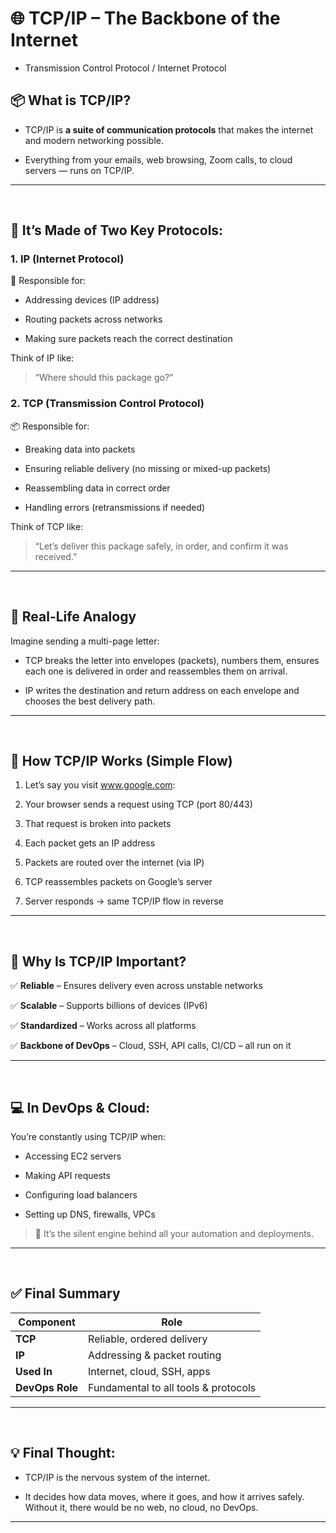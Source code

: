 # 🌐 TCP/IP – The Backbone of the Internet
- Transmission Control Protocol / Internet Protocol

## 📦 What is TCP/IP?
- TCP/IP is **a suite of communication protocols** that makes the internet and modern networking possible.

- Everything from your emails, web browsing, Zoom calls, to cloud servers — runs on TCP/IP.

---

<br>

## 🧩 It’s Made of Two Key Protocols:
### 1. IP (Internet Protocol)
🧭 Responsible for:

- Addressing devices (IP address)

- Routing packets across networks

- Making sure packets reach the correct destination

Think of IP like:

> “Where should this package go?”

### 2. TCP (Transmission Control Protocol)
📦 Responsible for:

- Breaking data into packets

- Ensuring reliable delivery (no missing or mixed-up packets)

- Reassembling data in correct order

- Handling errors (retransmissions if needed)

Think of TCP like:

> “Let’s deliver this package safely, in order, and confirm it was received.”

---

<br>

## 🚚 Real-Life Analogy
Imagine sending a multi-page letter:

- TCP breaks the letter into envelopes (packets), numbers them, ensures each one is delivered in order and reassembles them on arrival.

- IP writes the destination and return address on each envelope and chooses the best delivery path.

---

<br>

## 🔁 How TCP/IP Works (Simple Flow)
1. Let’s say you visit www.google.com:

2. Your browser sends a request using TCP (port 80/443)

3. That request is broken into packets

4. Each packet gets an IP address

5. Packets are routed over the internet (via IP)

6. TCP reassembles packets on Google’s server

7. Server responds → same TCP/IP flow in reverse

---

<br>

## 🔧 Why Is TCP/IP Important?
✅ **Reliable** – Ensures delivery even across unstable networks

✅ **Scalable** – Supports billions of devices (IPv6)

✅ **Standardized** – Works across all platforms

✅ **Backbone of DevOps** – Cloud, SSH, API calls, CI/CD – all run on it

---

<br>

## 💻 In DevOps & Cloud:
You’re constantly using TCP/IP when:

- Accessing EC2 servers

- Making API requests

- Configuring load balancers

- Setting up DNS, firewalls, VPCs

> 🔁 It’s the silent engine behind all your automation and deployments.

---

<br>

## ✅ Final Summary
| Component       | Role                                 |
| --------------- | ------------------------------------ |
| **TCP**         | Reliable, ordered delivery           |
| **IP**          | Addressing & packet routing          |
| **Used In**     | Internet, cloud, SSH, apps           |
| **DevOps Role** | Fundamental to all tools & protocols |

---

<br>

## 💡 Final Thought:
- TCP/IP is the nervous system of the internet.

- It decides how data moves, where it goes, and how it arrives safely. Without it, there would be no web, no cloud, no DevOps.

---